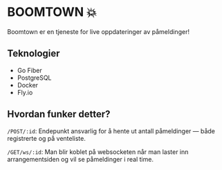# BOOMTOWN 💥

Boomtown er en tjeneste for live oppdateringer av påmeldinger!

## Teknologier

- Go Fiber
- PostgreSQL
- Docker
- Fly.io

## Hvordan funker detter?

`/POST/:id`: Endepunkt ansvarlig for å hente ut antall påmeldinger — både registrerte og på venteliste.

`/GET/ws/:id`: Man blir koblet på websocketen når man laster inn arrangementsiden og vil se påmeldinger i real time.
